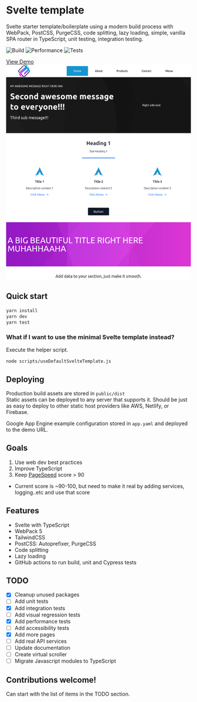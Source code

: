 # Svelte template

Svelte starter template/boilerplate using a modern build process with WebPack, PostCSS, PurgeCSS, code splitting, lazy loading, simple, vanilla SPA router in TypeScript, unit testing, integration testing.

![Build](https://github.com/NazimHAli/svelte-template/workflows/Build/badge.svg)
![Performance](https://github.com/NazimHAli/svelte-template/workflows/Performance/badge.svg)
![Tests](https://github.com/NazimHAli/svelte-template/workflows/Tests/badge.svg)

[View Demo](https://source-285017.uc.r.appspot.com/)
![Screenshot](screenshot.png)

## Quick start

```
yarn install
yarn dev
yarn test
```

### What if I want to use the minimal Svelte template instead?

Execute the helper script.

```
node scripts/useDefaultSvelteTemplate.js
```

## Deploying

Production build assets are stored in `public/dist`  
Static assets can be deployed to any server that supports it. Should be just as easy to deploy to other static host providers like AWS, Netlify, or Firebase.

Google App Engine example configuration stored in `app.yaml` and deployed to the demo URL.

## Goals

1. Use web dev best practices
2. Improve TypeScript
3. Keep [PageSpeed](https://developers.google.com/speed/pagespeed/insights/?url=https%3A%2F%2Fsource-285017.uc.r.appspot.com%2F&tab=desktop) score > 90

-   Current score is ~90-100, but need to make it real by adding services, logging..etc and use that score

## Features

-   Svelte with TypeScript
-   WebPack 5
-   TailwindCSS
-   PostCSS: Autoprefixer, PurgeCSS
-   Code splitting
-   Lazy loading
-   GitHub actions to run build, unit and Cypress tests

## TODO

-   [x] Cleanup unused packages
-   [ ] Add unit tests
-   [x] Add integration tests
-   [ ] Add visual regression tests
-   [x] Add performance tests
-   [ ] Add accessibility tests
-   [x] Add more pages
-   [ ] Add real API services
-   [ ] Update documentation
-   [ ] Create virtual scroller
-   [ ] Migrate Javascript modules to TypeScript

## Contributions welcome!

Can start with the list of items in the TODO section.
